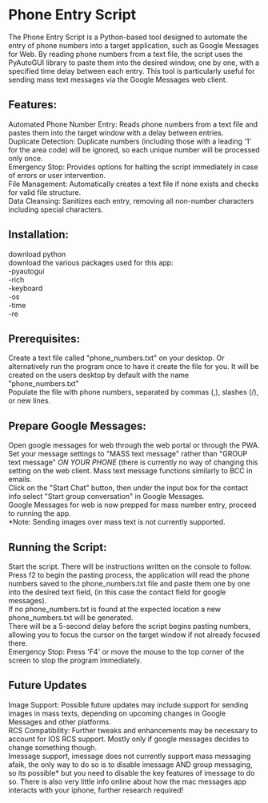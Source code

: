 # Phone Entry Script
The Phone Entry Script is a Python-based tool designed to automate the entry of phone numbers into a target application, such as Google Messages for Web. By reading phone numbers from a text file, the script uses the PyAutoGUI library to paste them into the desired window, one by one, with a specified time delay between each entry. This tool is particularly useful for sending mass text messages via the Google Messages web client.

## Features:
Automated Phone Number Entry: Reads phone numbers from a text file and pastes them into the target window with a delay between entries.\
Duplicate Detection: Duplicate numbers (including those with a leading '1' for the area code) will be ignored, so each unique number will be processed only once.\
Emergency Stop: Provides options for halting the script immediately in case of errors or user intervention.\
File Management: Automatically creates a text file if none exists and checks for valid file structure.\
Data Cleansing: Sanitizes each entry, removing all non-number characters including special characters.

## Installation:
download python\
download the various packages used for this app:\
-pyautogui\
-rich\
-keyboard\
-os\
-time\
-re

## Prerequisites:
Create a text file called "phone_numbers.txt" on your desktop. Or alternatively run the program once to have it create the file for you. It will be created on the users desktop by default with the name "phone_numbers.txt"\
Populate the file with phone numbers, separated by commas (,), slashes (/), or new lines.

## Prepare Google Messages:
Open google messages for web through the web portal or through the PWA.\
Set your message settings to "MASS text message" rather than "GROUP text message" *ON YOUR PHONE* (there is currently no way of changing this setting on the web client. Mass text message functions similarly to BCC in emails.\
Click on the "Start Chat" button, then under the input box for the contact info select "Start group conversation" in Google Messages.\
Google Messages for web is now prepped for mass number entry, proceed to running the app.\
*Note: Sending images over mass text is not currently supported.

## Running the Script:
Start the script. There will be instructions written on the console to follow.\
Press f2 to begin the pasting process, the application will read the phone numbers saved to the phone_numbers.txt file and paste them one by one into the desired text field, (in this case the contact field for google messages).\
If no phone_numbers.txt is found at the expected location a new phone_numbers.txt will be generated. \
There will be a 5-second delay before the script begins pasting numbers, allowing you to focus the cursor on the target window if not already focused there.\
Emergency Stop: Press 'F4' or move the mouse to the top corner of the screen to stop the program immediately.

## Future Updates
Image Support: Possible future updates may include support for sending images in mass texts, depending on upcoming changes in Google Messages and other platforms.\
RCS Compatibility: Further tweaks and enhancements may be necessary to account for IOS RCS support. Mostly only if google messages decides to change something though.\
Imessage support, imessage does not currently support mass messaging afaik, the only way to do so is to disable imessage AND group messaging, so its possible* but you need to disable the key features of imessage to do so. There is also very little info online about how the mac messages app interacts with your iphone, further research required!
